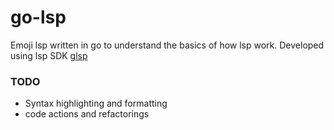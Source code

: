 # go-lsp

Emoji lsp written in go to understand the basics of how lsp work. Developed using lsp SDK [glsp](https://github.com/tliron/glsp)

### TODO
- Syntax highlighting and formatting
- code actions and refactorings
